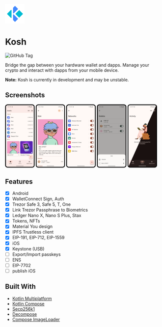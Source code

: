 <img src="images/logo.webp" alt="logo" width="64" height="64">

# Kosh

![GitHub Tag](https://img.shields.io/github/v/tag/niallkh/kosh)

Bridge the gap between your hardware wallet and dapps. Manage your crypto and interact with dapps
from your mobile device.

**Note:** Kosh is currently in development and may be unstable.

## Screenshots

<div>
    <img src="images/assets.webp" width="19%"  alt="Assets">
    <img src="images/nft.webp" width="19%"  alt="NFT">
    <img src="images/networks.webp" width="19%"  alt="Networks">
    <img src="images/add_wallet.webp" width="19%"  alt="Add Hardware Wallet">
    <img src="images/illustration.webp" width="19%"  alt="Illustration">
</div>

## Features

- [x] Android
- [x] WalletConnect Sign, Auth
- [x] Trezor Safe 3, Safe 5, T, One
- [x] Link Trezor Passphrase to Biometrics
- [x] Ledger Nano X, Nano S Plus, Stax
- [x] Tokens, NFTs
- [x] Material You design
- [x] IPFS Trustless client
- [x] EIP-191, EIP-712, EIP-1559
- [x] iOS
- [x] Keystone (USB)
- [ ] Export/Import passkeys
- [ ] ENS
- [ ] EIP-7702
- [ ] publish iOS

## Built With

* [Kotlin Multiplatform](https://github.com/JetBrains/kotlin)
* [Kotlin Compose](https://github.com/JetBrains/compose-multiplatform)
* [Secp256k1](https://github.com/ACINQ/secp256k1-kmp)
* [Decompose](https://github.com/arkivanov/Decompose)
* [Compose ImageLoader](https://github.com/qdsfdhvh/compose-imageloader)
